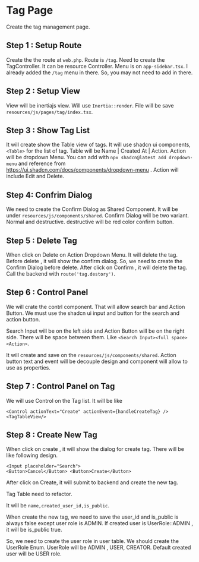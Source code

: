 # Tag Page

Create the tag management page.

## Step 1 : Setup Route

Create the the route at `web.php`. Route is `/tag`. Need to create the TagController. It can be resource Controller. Menu is on `app-sidebar.tsx`. I already added the `/tag` menu in there. So, you may not need to add in there.

## Step 2 : Setup View

View will be inertiajs view. Will use `Inertia::render`. File will be save `resources/js/pages/tag/index.tsx`.

## Step 3 : Show Tag List

It will create show the Table view of tags. It will use shadcn ui components, `<Table>` for the list of tag. Table will be Name | Created At | Action. Action will be dropdown Menu. You can add with `npx shadcn@latest add dropdown-menu` and reference from https://ui.shadcn.com/docs/components/dropdown-menu . Action will include Edit and Delete.

## Step 4: Confrim Dialog

We need to create the Confirm Dialog as Shared Component. It will be under `resources/js/components/shared`. Confirm Dialog will be two variant. Normal and destructive. destructive will be red color confirm button.

## Step 5 : Delete Tag

When click on Delete on Action Dropdown Menu. It will delete the tag. Before delete , it will show the confirm dialog. So, we need to create the Confirm Dialog before delete. After click on Confirm , it will delete the tag. Call the backend with `route('tag.destory')`.

## Step 6 : Control Panel

We will crate the contrl component. That will allow search bar and Action Button. We must use the shadcn ui input and button for the search and action button.

Search Input will be on the left side and Action Button will be on the right side. There will be space between them. Like `<Search Input><full space> <Action>`.

It will create and save on the `resources/js/components/shared`. Action button text and event will be decouple design and component will allow to use as properties.

## Step 7 : Control Panel on Tag

We will use Control on the Tag list. It will be like

```
<Control actionText="Create" actionEvent={handleCreateTag} />
<TagTableView/>
```

## Step 8 : Create New Tag

When click on create , it will show the dialog for create tag. There will be like following design.

```
<Input placeholder="Search">
<Button>Cancel</Button> <Button>Create</Button>
```

After click on Create, it will submit to backend and create the new tag.

Tag Table need to refactor.

It will be `name,created_user_id,is_public`.

When create the new tag, we need to save the user_id and is_public is always false except user role is ADMIN. If created user is UserRole::ADMIN , it will be is_public true.

So, we need to create the user role in user table. We should create the UserRole Enum. UserRole will be ADMIN , USER, CREATOR. Default created user will be USER role.
